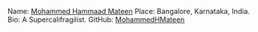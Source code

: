 Name: [Mohammed Hammaad Mateen](https://github/MohammedHMateen)
Place: Bangalore, Karnataka, India.
Bio: A Supercalifragilist.
GitHub: [MohammedHMateen](https://github/MohammedHMateen)

